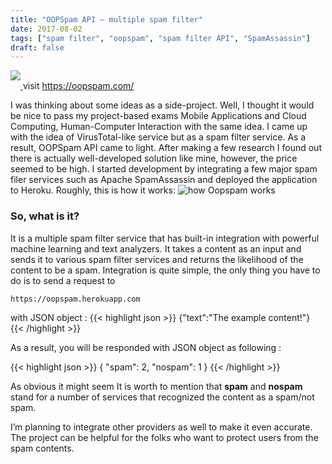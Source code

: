 ```yaml
---
title: "OOPSpam API – multiple spam filter"
date: 2017-08-02
tags: ["spam filter", "oopspam", "spam filter API", "SpamAssassin"]
draft: false
---
```

<a href="https://oopspam.com/"> <img src="/images/oopspamWebsite.png" style="margin-bottom:1em;"/> </a>
visit https://oopspam.com/ </p>
I was thinking about some ideas as a side-project. Well, I thought it would be nice to pass my project-based exams Mobile Applications and Cloud Computing, Human-Computer Interaction with the same idea. I came up with the idea of VirusTotal-like service but as a spam filter service. As a result, OOPSpam API came to light. After making a few research I found out there is actually well-developed solution like mine, however, the price seemed to be high. I started development by integrating a few major spam filer services such as Apache SpamAssassin and deployed the application to Heroku. Roughly, this is how it works:
![how Oopspam works](/images/oopspam.png)

### So, what is it?

It is a multiple spam filter service that has built-in integration with powerful machine learning and text analyzers. It takes a content as an input and sends it to various spam filter services and returns the likelihood of the content to be a spam.
Integration is quite simple, the only thing you have to do is to send a request to
```url
https://oopspam.herokuapp.com 
```

with JSON object :
{{< highlight json >}}
{"text":"The example content!"}
{{< /highlight >}}

As a result, you will be responded with JSON object as following :

{{< highlight json >}}
{
"spam": 2,
"nospam": 1
}
{{< /highlight >}}

As obvious it might seem It is worth to mention that **spam** and **nospam** stand for a number of services that recognized the content as a spam/not spam.

I’m planning to integrate other providers as well to make it even accurate. The project can be helpful for the folks who want to protect users from the spam contents.

